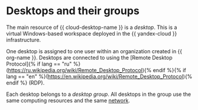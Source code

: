 # Desktops and their groups

The main resource of {{ cloud-desktop-name }} is a _desktop_. This is a virtual Windows-based workspace deployed in the {{ yandex-cloud }} infrastructure.

One desktop is assigned to one user within an organization created in {{ org-name }}. Desktops are connected to using the [Remote Desktop Protocol]{% if lang == "ru" %}(https://ru.wikipedia.org/wiki/Remote_Desktop_Protocol){% endif %}{% if lang == "en" %}(https://en.wikipedia.org/wiki/Remote_Desktop_Protocol){% endif %} (RDP).

Each desktop belongs to a _desktop group_. All desktops in the group use the same computing resources and the same [network](../../vpc/concepts/network.md).
